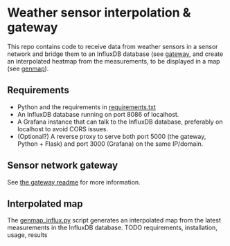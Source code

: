 # Weather sensor interpolation & gateway

This repo contains code to receive data from weather sensors in a sensor network and bridge them to an InfluxDB database (see [gateway](gateway), and create an interpolated heatmap from the measurements, to be displayed in a map (see [genmap](genmap_influx.py)).

## Requirements

* Python and the requirements in [requirements.txt](requirements.txt)
* An InfluxDB database running on port 8086 of localhost.
* A Grafana instance that can talk to the InfluxDB database, preferably on localhost to avoid CORS issues.
* (Optional?) A reverse proxy to serve both port 5000 (the gateway, Python + Flask) and port 3000 (Grafana) on the same IP/domain.

## Sensor network gateway

See [the gateway readme](gateway/README.md) for more information.

## Interpolated map

The [genmap_influx.py](genmap_influx.py) script generates an interpolated map from the latest measurements in the InfluxDB database.
TODO requirements, installation, usage, results
